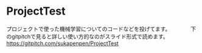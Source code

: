 # ProjectTest

プロジェクトで使った機械学習についてのコードなどを投げてます。　　　　
下のgitpitchで見ると詳しい使い方的なのがスライド形式で読めます。　　　
https://gitpitch.com/sukapenpen/ProjectTest
